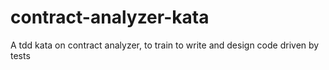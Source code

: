 # contract-analyzer-kata
A tdd kata on contract analyzer, to train to write and design code driven by tests
